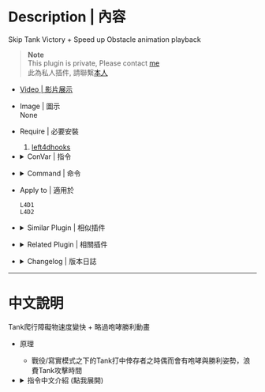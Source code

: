 # Description | 內容
Skip Tank Victory + Speed up Obstacle animation playback

> __Note__ <br/>
This plugin is private, Please contact [me](/#私人插件列表-private-plugins-list)<br/>
此為私人插件, 請聯繫[本人](/#私人插件列表-private-plugins-list)

* [Video | 影片展示](https://youtu.be/UYLsDKxyHs8)

* Image | 圖示
<br/>None

* Require | 必要安裝
	1. [left4dhooks](https://forums.alliedmods.net/showthread.php?t=321696)

* <details><summary>ConVar | 指令</summary>

	* cfg/sourcemod/skip_tank_taunt.cfg
		```php
		// Obstacle animation playback rate (1.0=Game default playback)
		skip_tank_taunt_obstacle_animation_playbackrate "2.5"

		// Tank stumble(stagger) animation playback rate (0=No Stagger animation, 1.0=Game default playback)
		skip_tank_taunt_stumble_playbackrate "3.0"

		// If 1, Skip Tank VICTORY/RAGE_AT_ENEMY/RAGE_AT_KNOCKDOWN animation skip 
		skip_tank_taunt_victory_animation_skip "1"
		```
</details>

* <details><summary>Command | 命令</summary>

	None
</details>

* Apply to | 適用於
	```
	L4D1
	L4D2
	```

* <details><summary>Similar Plugin | 相似插件</summary>

	1. [l4d_tank_speed_boost](/L4D_插件/Tank_坦克/l4d_tank_speed_boost): Increase Tank speed until hitting survivorsanimation playback version
		> Tank爬行障礙物速度與移動速度逐漸變快直到打到倖存者為止 
</details>

* <details><summary>Related Plugin | 相關插件</summary>

	1. [l4d_tankAttackOnSpawn](https://github.com/fbef0102/L4D1_2-Plugins/tree/master/l4d_tankAttackOnSpawn): Forces AI tank to leave stasis and attack while spawn in coop.
		> 戰役模式之下Tank會主動前往攻擊倖存者而非待在原地等
	2. [l4d_sweep_fist_patch by Forgetest](https://github.com/Target5150/MoYu_Server_Stupid_Plugins/tree/master/The%20Last%20Stand/l4d_sweep_fist_patch): Patch memory bytes to allow multi-punch for tank in Coop Mode
		> 戰役模式之下Tank可以一拳打飛多個倖存者而非只能一個
</details>

* <details><summary>Changelog | 版本日誌</summary>

	* v1.0h (2024-10-7)
		* Update cvars

	* v1.0.7 (2023-2-11)
		* Add a convar ```tank_stumble_playbackrate 3.0```, "Tank stumble animation playback rate (0=off)

	* v1.0.6
		* Support L4D1

	* v1.0.5
		* [Original Plugin by sorallll](https://forums.alliedmods.net/showthread.php?t=336707)
</details>

- - - -
# 中文說明
Tank爬行障礙物速度變快 + 略過咆哮勝利動畫

* 原理
	* 戰役/寫實模式之下的Tank打中倖存者之時偶而會有咆哮與勝利姿勢，浪費Tank攻擊時間

* <details><summary>指令中文介紹 (點我展開)</summary>

	* cfg/sourcemod/skip_tank_taunt.cfg
		```php
		// 爬行障礙物的速度 (1.0=不改變)
		skip_tank_taunt_obstacle_animation_playbackrate "2.5"

		// Tank被瓦斯桶、氧氣罐、土製炸彈等震退時，動畫速度 (0=不會被震退, 1.0=不改變)
		skip_tank_taunt_stumble_playbackrate "3.0"

		// 為1時，Tank不會有咆哮與勝利的姿勢 (VICTORY/RAGE_AT_ENEMY/RAGE_AT_KNOCKDOWN)
		skip_tank_taunt_victory_animation_skip "1"
		```
</details>
